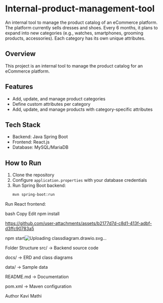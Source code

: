 # Internal-product-management-tool
An internal tool to manage the product catalog of an eCommerce platform. The platform currently sells dresses and shoes. Every 6 months, it plans to expand into new categories (e.g., watches, smartphones, grooming products, accessories). Each category has its own unique attributes. 
## Overview
This project is an internal tool to manage the product catalog for an eCommerce platform.

## Features
- Add, update, and manage product categories
- Define custom attributes per category
- Add, update, and manage products with category-specific attributes

## Tech Stack
- Backend: Java Spring Boot
- Frontend: React.js
- Database: MySQL/MariaDB

## How to Run
1. Clone the repository
2. Configure `application.properties` with your database credentials
3. Run Spring Boot backend:
   ```bash
   mvn spring-boot:run
Run React frontend:

bash
Copy
Edit
npm install

https://github.com/user-attachments/assets/b2177d7d-c8d1-413f-adbf-d3ffc90783a5


npm start![Uploading classdiagram.drawio.svg…]()

Folder Structure
src/ → Backend source code

docs/ → ERD and class diagrams

data/ → Sample data

README.md → Documentation

pom.xml → Maven configuration

Author
Kavi Mathi
